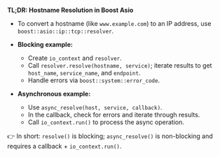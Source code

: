 **TL;DR: Hostname Resolution in Boost Asio**  

- To convert a hostname (like `www.example.com`) to an IP address, use `boost::asio::ip::tcp::resolver`.  
- **Blocking example:**  
  - Create `io_context` and `resolver`.  
  - Call `resolver.resolve(hostname, service)`; iterate results to get `host_name`, `service_name`, and `endpoint`.  
  - Handle errors via `boost::system::error_code`.  

- **Asynchronous example:**  
  - Use `async_resolve(host, service, callback)`.  
  - In the callback, check for errors and iterate through results.  
  - Call `io_context.run()` to process the async operation.  

👉 In short: `resolve()` is blocking; `async_resolve()` is non-blocking and requires a callback + `io_context.run()`.